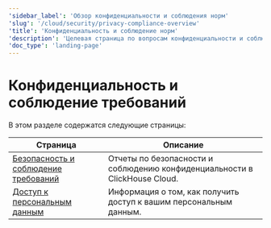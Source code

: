 ```yaml
---
'sidebar_label': 'Обзор конфиденциальности и соблюдения норм'
'slug': '/cloud/security/privacy-compliance-overview'
'title': 'Конфиденциальность и соблюдение норм'
'description': 'Целевая страница по вопросам конфиденциальности и соблюдения норм'
'doc_type': 'landing-page'
---
```



# Конфиденциальность и соблюдение требований

В этом разделе содержатся следующие страницы:

| Страница                                                                  | Описание                                                      |
|---------------------------------------------------------------------------|--------------------------------------------------------------|
| [Безопасность и соблюдение требований](/cloud/security/compliance-overview) | Отчеты по безопасности и соблюдению конфиденциальности в ClickHouse Cloud. |
| [Доступ к персональным данным](/cloud/security/personal-data-access)        | Информация о том, как получить доступ к вашим персональным данным.             |
